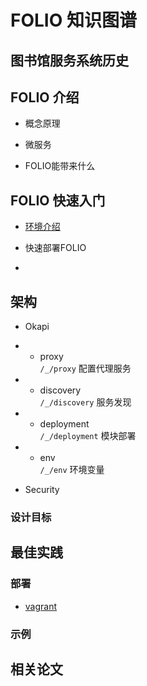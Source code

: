# **FOLIO 知识图谱**
## 图书馆服务系统历史

## **FOLIO 介绍**

- 概念原理

- 微服务

- FOLIO能带来什么
## FOLIO 快速入门
- [环境介绍](./FOLIO快速入门/环境介绍)

- 快速部署FOLIO
- 

## **架构**
- Okapi

- - proxy  
      `/_/proxy` 配置代理服务
      
- - discovery  
`/_/discovery` 服务发现

- - deployment  
`/_/deployment` 模块部署

- - env  
`/_/env` 环境变量

- Security


### **设计目标**



## **最佳实践**

### **部署**
- [vagrant](https://app.vagrantup.com/folio)


### **示例**
  
## **相关论文**

